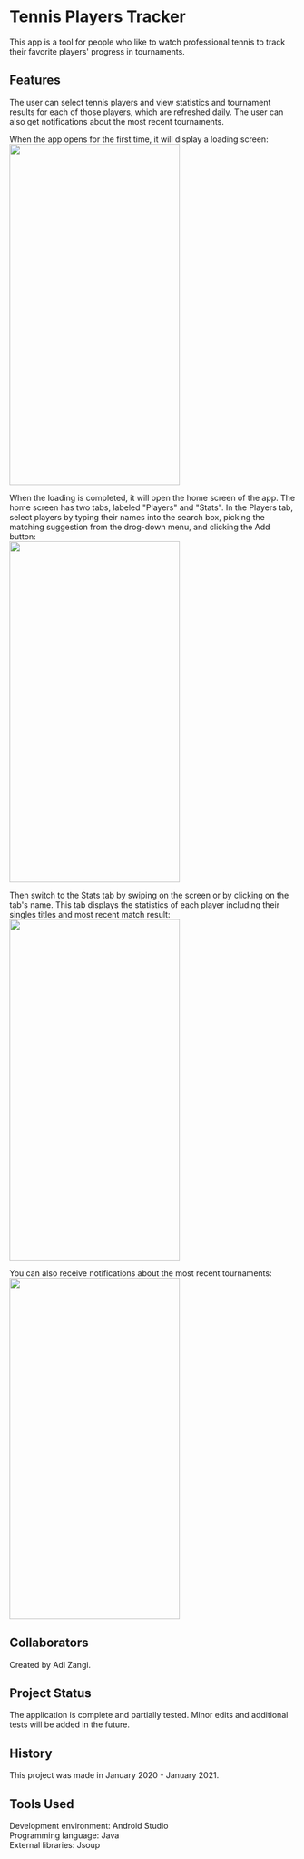 # Tennis Players Tracker
This app is a tool for people who like to watch professional tennis to track their favorite players' progress in tournaments.

## Features
The user can select tennis players and view statistics and tournament results for each of those players, which are refreshed daily.
The user can also get notifications about the most recent tournaments.

<p>
  When the app opens for the first time, it will display a loading screen: <br />
  <img src="/screenshots/loading_screen.png?raw=true" width="300" height="600" />
</p>
<p>
  When the loading is completed, it will open the home screen of the app. The home screen has two tabs, labeled "Players" and "Stats".
  In the Players tab, select players by typing their names into the search box, picking the matching suggestion from the drog-down menu, and clicking the Add button: <br />
  <img src="/screenshots/select_players.png?raw=true" width="300" height="600" />
</p>
<p>
  Then switch to the Stats tab by swiping on the screen or by clicking on the tab's name. This tab displays the statistics of each player including their singles titles and most recent match result: <br />
  <img src="/screenshots/view_statistics.png?raw=true" width="300" height="600" />
</p>
<p>
  You can also receive notifications about the most recent tournaments: <br />
  <img src="/screenshots/notification.png?raw=true" width="300" height="600" />

## Collaborators
Created by Adi Zangi.

## Project Status
The application is complete and partially tested. Minor edits and additional tests will be added in the future.

## History
This project was made in January 2020 - January 2021.

## Tools Used
Development environment: Android Studio <br />
Programming language: Java <br />
External libraries: Jsoup

